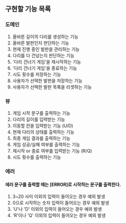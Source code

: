 ## 구현할 기능 목록
### 도메인
1. 올바른 길이의 다리를 생성하는 기능
2. 올바른 발판인지 판단하는 기능
3. 현재 진행 중인 발판을 관리하는 기능
4. 다리를 다 건넜는지 판단하는 기능
5. '다리 건너기 게임'을 재시작하는 기능
6. '다리 건너기 게임'을 종료하는 기능
7. 시도 횟수를 저장하는 기능
8. 사용자가 선택한 발판을 저장하는 기능
9. 사용자가 선택한 발판 목록을 리셋하는 기능
### 뷰
1. 게임 시작 문구를 출력하는 기능
2. 다리의 길이를 입력받는 기능
3. 이동할 칸을 입력받는 기능 (U/D)
4. 현재 다리의 상태를 출력하는 기능
5. 최종 게임 결과를 출력하는 기능
6. 게임 성공/실패 여부를 출력하는 기능
7. 재시작 or 종료 여부를 입력받는 기능 (R/Q)
8. 시도 횟수를 출력하는 기능
### 에러
#### 에러 문구를 출력할 때는 [ERROR]로 시작하는 문구를 출력한다.
1. 3~20 사이 이외의 입력이 들어오는 경우 예외 발생
2. 0으로 시작하는 숫자 입력이 들어오는 경우 예외 발생
3. 'U'나 'D' 이외의 입력이 들어오는 경우 예외 발생
4. 'R'이나 'Q' 이외의 입력이 들어오는 경우 예외 발생
